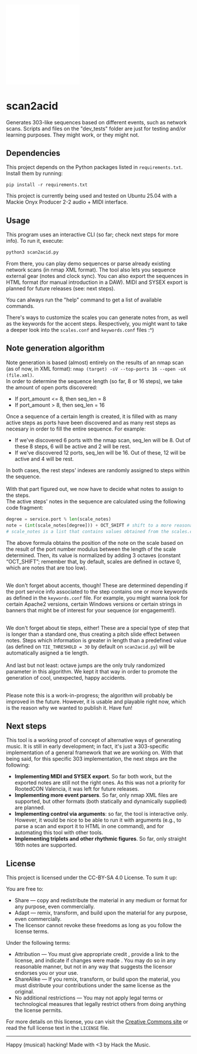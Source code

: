 <img src="assets/s2a_light.png" alt="scan2acid logo" width="200"/>

# scan2acid

Generates 303-like sequences based on different events, such as network scans.
Scripts and files on the "dev_tests" folder are just for testing and/or learning purposes. They might work, or they might not.

## Dependencies

This project depends on the Python packages listed in `requirements.txt`.
Install them by running: 
```
pip install -r requirements.txt
```

This project is currently being used and tested on Ubuntu 25.04 with a Mackie Onyx Producer 2-2 audio + MIDI interface.

## Usage

This program uses an interactive CLI (so far; check next steps for more info). To run it, execute:
```bash
python3 scan2acid.py
```
From there, you can play demo sequences or parse already existing network scans (in nmap XML format). The tool also lets you sequence external gear (notes and clock sync).
You can also export the sequences in HTML format (for manual introduction in a DAW). MIDI and SYSEX export is planned for future releases (see: next steps).

You can always run the "help" command to get a list of available commands.<br>

There's ways to customize the scales you can generate notes from, as well as the keywords for the accent steps. Respectively, you might want to take a deeper look into the `scales.conf` and `keywords.conf` files :^)

## Note generation algorithm

Note generation is based (almost) entirely on the results of an nmap scan (as of now, in XML format): `nmap (target) -sV --top-ports 16 --open -oX (file.xml)`. <br>
In order to determine the sequence length (so far, 8 or 16 steps), we take the amount of open ports discovered:
- If port_amount <= 8, then seq_len = 8
- If port_amount > 8, then seq_len = 16

Once a sequence of a certain length is created, it is filled with as many active steps as ports have been discovered and as many rest steps as necesary in order to fill the entire sequence. For example:
- If we've discovered 6 ports with the nmap scan, seq_len will be 8. Out of these 8 steps, 6 will be active and 2 will be rest.
- If we've discovered 12 ports, seq_len will be 16. Out of these, 12 will be active and 4 will be rest.

In both cases, the rest steps' indexes are randomly assigned to steps within the sequence. <br><br>
With that part figured out, we now have to decide what notes to assign to the steps.<br>
The active steps' notes in the sequence are calculated using the following code fragment:
```python
degree = service.port % len(scale_notes)
note = (int(scale_notes[degree])) + OCT_SHIFT # shift to a more reasonable octave
# scale_notes is a list that contains values obtained from the scales.conf file, customizable by the user
```
The above formula obtains the position of the note on the scale based on the result of the port number modulus between the length of the scale determined.
Then, its value is normalized by adding 3 octaves (constant “OCT_SHIFT”; remember that, by default, scales are defined in octave 0, which are notes that are too low).<br><br>

We don't forget about accents, though! These are determined depending if the port service info associated to the step contains one or more keywords as defined in the `keywords.conf` file. For example, you might wanna look for certain Apache2 versions, certain Windows versions or certain strings in banners that might be of interest for your sequence (or engagement!).<br><br>

We don't forget about tie steps, either! These are a special type of step that is longer than a standard one, thus creating a pitch slide effect between notes. Steps which information is greater in length than a predefined value (as defined on `TIE_THRESHOLD = 30` by default on `scan2acid.py`) will be automatically asigned a tie length.<br><br>
And last but not least: octave jumps are the only truly randomized parameter in this algorithm. We kept it that way in order to promote the generation of cool, unexpected, happy accidents.<br><br>

Please note this is a work-in-progress; the algorithm will probably be improved in the future. However, it is usable and playable right now, which is the reason why we wanted to publish it. Have fun!

## Next steps

This tool is a working proof of concept of alternative ways of generating music. It is still in early development; in fact, it's just a 303-specific implementation of a general framework that we are working on. With that being said, for this specific 303 implementation, the next steps are the following:
- **Implementing MIDI and SYSEX export**. So far both work, but the exported notes are still not the right ones. As this was not a priority for RootedCON Valencia, it was left for future releases.
- **Implementing more event parsers**. So far, only nmap XML files are supported, but other formats (both statically and dynamically supplied) are planned.
- **Implementing control via arguments**: so far, the tool is interactive only. However, it would be nice to be able to run it with arguments (e.g., to parse a scan and export it to HTML in one command), and for automating this tool with other tools.
- **Implementing triplets and other rhythmic figures**. So far, only straight 16th notes are supported. 

## License

This project is licensed under the CC-BY-SA 4.0 License. To sum it up:

You are free to:
- Share — copy and redistribute the material in any medium or format for any purpose, even commercially.
- Adapt — remix, transform, and build upon the material for any purpose, even commercially.
- The licensor cannot revoke these freedoms as long as you follow the license terms.

Under the following terms:
- Attribution — You must give appropriate credit , provide a link to the license, and indicate if changes were made . You may do so in any reasonable manner, but not in any way that suggests the licensor endorses you or your use.
- ShareAlike — If you remix, transform, or build upon the material, you must distribute your contributions under the same license as the original.
- No additional restrictions — You may not apply legal terms or technological measures that legally restrict others from doing anything the license permits.

For more details on this license, you can visit the [Creative Commons site](https://creativecommons.org/licenses/by-sa/4.0/) or read the full license text in the `LICENSE` file.

---

Happy (musical) hacking!
Made with <3 by Hack the Music.
